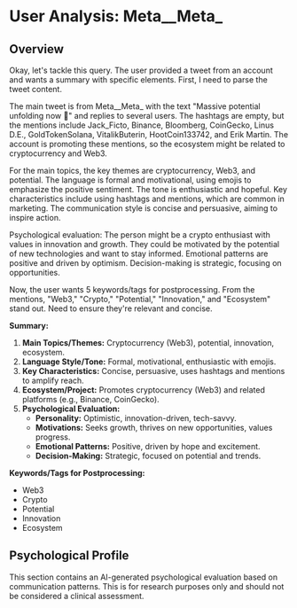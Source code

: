 # User Analysis: Meta__Meta_

## Overview

<think>
Okay, let's tackle this query. The user provided a tweet from an account and wants a summary with specific elements. First, I need to parse the tweet content.

The main tweet is from Meta__Meta_ with the text "Massive potential unfolding now 💯" and replies to several users. The hashtags are empty, but the mentions include Jack_Ficto, Binance, Bloomberg, CoinGecko, Linus D.E., GoldTokenSolana, VitalikButerin, HootCoin133742, and Erik Martin. The account is promoting these mentions, so the ecosystem might be related to cryptocurrency and Web3.

For the main topics, the key themes are cryptocurrency, Web3, and potential. The language is formal and motivational, using emojis to emphasize the positive sentiment. The tone is enthusiastic and hopeful. Key characteristics include using hashtags and mentions, which are common in marketing. The communication style is concise and persuasive, aiming to inspire action.

Psychological evaluation: The person might be a crypto enthusiast with values in innovation and growth. They could be motivated by the potential of new technologies and want to stay informed. Emotional patterns are positive and driven by optimism. Decision-making is strategic, focusing on opportunities.

Now, the user wants 5 keywords/tags for postprocessing. From the mentions, "Web3," "Crypto," "Potential," "Innovation," and "Ecosystem" stand out. Need to ensure they're relevant and concise.
</think>

**Summary:**  
1. **Main Topics/Themes:** Cryptocurrency (Web3), potential, innovation, ecosystem.  
2. **Language Style/Tone:** Formal, motivational, enthusiastic with emojis.  
3. **Key Characteristics:** Concise, persuasive, uses hashtags and mentions to amplify reach.  
4. **Ecosystem/Project:** Promotes cryptocurrency (Web3) and related platforms (e.g., Binance, CoinGecko).  
5. **Psychological Evaluation:**  
   - **Personality:** Optimistic, innovation-driven, tech-savvy.  
   - **Motivations:** Seeks growth, thrives on new opportunities, values progress.  
   - **Emotional Patterns:** Positive, driven by hope and excitement.  
   - **Decision-Making:** Strategic, focused on potential and trends.  

**Keywords/Tags for Postprocessing:**  
- Web3  
- Crypto  
- Potential  
- Innovation  
- Ecosystem

## Psychological Profile

This section contains an AI-generated psychological evaluation based on communication patterns. This is for research purposes only and should not be considered a clinical assessment.